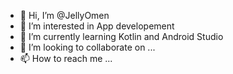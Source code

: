 - 👋 Hi, I’m @JellyOmen
- 👀 I’m interested in App developement
- 🌱 I’m currently learning Kotlin and Android Studio
- 💞️ I’m looking to collaborate on ...
- 📫 How to reach me ...

<!---
JellyOmen/JellyOmen is a ✨ special ✨ repository because its `README.md` (this file) appears on your GitHub profile.
You can click the Preview link to take a look at your changes.
--->
